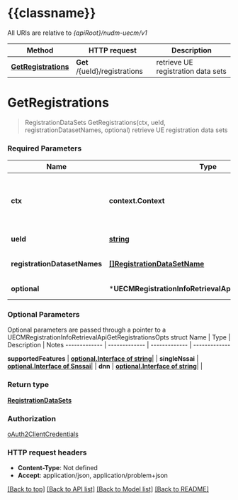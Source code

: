 # {{classname}}

All URIs are relative to *{apiRoot}/nudm-uecm/v1*

Method | HTTP request | Description
------------- | ------------- | -------------
[**GetRegistrations**](UECMRegistrationInfoRetrievalApi.md#GetRegistrations) | **Get** /{ueId}/registrations | retrieve UE registration data sets

# **GetRegistrations**
> RegistrationDataSets GetRegistrations(ctx, ueId, registrationDatasetNames, optional)
retrieve UE registration data sets

### Required Parameters

Name | Type | Description  | Notes
------------- | ------------- | ------------- | -------------
 **ctx** | **context.Context** | context for authentication, logging, cancellation, deadlines, tracing, etc.
  **ueId** | [**string**](.md)| Identifier of the UE | 
  **registrationDatasetNames** | [**[]RegistrationDataSetName**](.md)| List of UECM registration dataset names | 
 **optional** | ***UECMRegistrationInfoRetrievalApiGetRegistrationsOpts** | optional parameters | nil if no parameters

### Optional Parameters
Optional parameters are passed through a pointer to a UECMRegistrationInfoRetrievalApiGetRegistrationsOpts struct
Name | Type | Description  | Notes
------------- | ------------- | ------------- | -------------


 **supportedFeatures** | [**optional.Interface of string**](.md)|  | 
 **singleNssai** | [**optional.Interface of Snssai**](.md)|  | 
 **dnn** | [**optional.Interface of string**](.md)|  | 

### Return type

[**RegistrationDataSets**](RegistrationDataSets.md)

### Authorization

[oAuth2ClientCredentials](../README.md#oAuth2ClientCredentials)

### HTTP request headers

 - **Content-Type**: Not defined
 - **Accept**: application/json, application/problem+json

[[Back to top]](#) [[Back to API list]](../README.md#documentation-for-api-endpoints) [[Back to Model list]](../README.md#documentation-for-models) [[Back to README]](../README.md)

